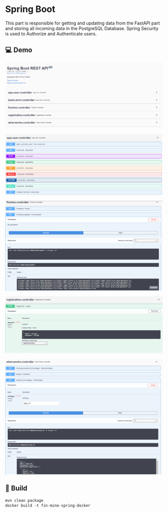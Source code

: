 # Spring Boot

This part is responsible for getting and updating data from the FastAPI part and storing all incoming data in the
PostgreSQL Database. Spring Security is used to Authorize and Authenticate users.

## 💻 Demo

![List of Controllers](../assets/SpringBootSwagger.png)

![app-user-controller](../assets/UserControllerSwagger.png)

![finmine-controller](../assets/FinmineControllerSwagger.png)

![registration-controller](../assets/RegistrationControllerSwagger.png)

![what-works-controller](../assets/WhatWorksControllerSwagger.png)

## 🔗 Build

```
mvn clean package
docker build -t fin-mine-spring-docker
```